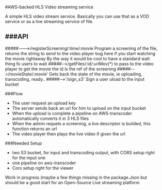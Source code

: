 #AWS-backed HLS Video streaming service

A simple HLS video stream service. Basically you can use that as a VOD service or as a live streaming service of file.

###API
--
#####--->/registerScreening/:time/:movie
Program a screening of the file, returns the string to send to the video player
bug here if you start watching the movie rightaway
By the way it would be cool to have a standard wait thing fo users to wait
#####-->/getFiles/:id/:urlMov(*)
to pass to the video player to get the movie the id is the ref of the screening
#####-->/movieState/:movie'
Gets back the state of the movie, ie uploading, transcoding, ready..
#####-->'/sign_s3'
Sign a user uload to the input bucket


###Flow

* The user request an upload key
* The server sends back an url for him to upload on the input bucket
* When the upload is complete a pipeline on AWS-transcoder automatically converts it in 3 HLS files
* When the admin requets a screening, a live descriptor is builded, this function returns an url
* The video player then plays the live video if given the url

###Needed Setup

* two S3 bucket, for input and transcoding output, with CORS setup right for the input one
* one pipeline on aws-transcoder
* Cors setup right for the viewer


Work in progress (maybe a few things missing in the package.Json but should be a good start for an Open-Source Live streaming platform



